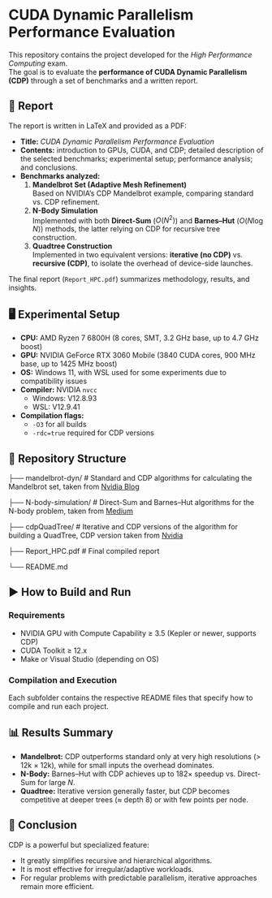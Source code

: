 # CUDA Dynamic Parallelism Performance Evaluation

This repository contains the project developed for the *High Performance Computing* exam.  
The goal is to evaluate the **performance of CUDA Dynamic Parallelism (CDP)** through a set of benchmarks and a written report.

## 📄 Report
The report is written in LaTeX and provided as a PDF:
- **Title:** *CUDA Dynamic Parallelism Performance Evaluation*  
- **Contents:** introduction to GPUs, CUDA, and CDP; detailed description of the selected benchmarks; experimental setup; performance analysis; and conclusions.
- **Benchmarks analyzed:**
  1. **Mandelbrot Set (Adaptive Mesh Refinement)**  
     Based on NVIDIA’s CDP Mandelbrot example, comparing standard vs. CDP refinement.
  2. **N-Body Simulation**  
     Implemented with both **Direct-Sum** ($O(N^2)$) and **Barnes–Hut** ($O(N\log N)$) methods, the latter relying on CDP for recursive tree construction.
  3. **Quadtree Construction**  
     Implemented in two equivalent versions: **iterative (no CDP)** vs. **recursive (CDP)**, to isolate the overhead of device-side launches.

The final report (`Report_HPC.pdf`) summarizes methodology, results, and insights.

## 🖥️ Experimental Setup
- **CPU:** AMD Ryzen 7 6800H (8 cores, SMT, 3.2 GHz base, up to 4.7 GHz boost)  
- **GPU:** NVIDIA GeForce RTX 3060 Mobile (3840 CUDA cores, 900 MHz base, up to 1425 MHz boost)  
- **OS:** Windows 11, with WSL used for some experiments due to compatibility issues  
- **Compiler:** NVIDIA `nvcc`  
  - Windows: V12.8.93  
  - WSL: V12.9.41  
- **Compilation flags:**  
  - `-O3` for all builds  
  - `-rdc=true` required for CDP versions

## 📂 Repository Structure
├── mandelbrot-dyn/ # Standard and CDP algorithms for calculating the Mandelbrot set, taken from [Nvidia Blog](https://developer.nvidia.com/blog/introduction-cuda-dynamic-parallelism/)

├── N-body-simulation/ # Direct-Sum and Barnes–Hut algorithms for the N-body problem, taken from [Medium](https://medium.com/@hsinhungw/optimizing-n-body-simulation-with-barnes-hut-algorithm-and-cuda-c76e78228c28)

├── cdpQuadTree/ # Iterative and CDP versions of the algorithm for building a QuadTree, CDP version taken from [Nvidia](https://developer.download.nvidia.com/compute/DevZone/C/html_x64/samples.html)

├── Report_HPC.pdf # Final compiled report

└── README.md

## ▶️ How to Build and Run

### Requirements
- NVIDIA GPU with Compute Capability ≥ 3.5 (Kepler or newer, supports CDP)
- CUDA Toolkit ≥ 12.x
- Make or Visual Studio (depending on OS)

### Compilation and Execution
Each subfolder contains the respective README files that specify how to compile and run each project.

## 📊 Results Summary
- **Mandelbrot:** CDP outperforms standard only at very high resolutions (> 12k × 12k), while for small inputs the overhead dominates.
- **N-Body:** Barnes–Hut with CDP achieves up to 182× speedup vs. Direct-Sum for large *N*.
- **Quadtree:** Iterative version generally faster, but CDP becomes competitive at deeper trees (≈ depth 8) or with few points per node.

## 📌 Conclusion
CDP is a powerful but specialized feature:
- It greatly simplifies recursive and hierarchical algorithms.
- It is most effective for irregular/adaptive workloads.
- For regular problems with predictable parallelism, iterative approaches remain more efficient.
